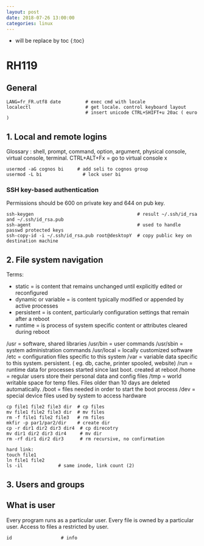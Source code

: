 ```yaml
---
layout: post
date: 2018-07-26 13:00:00
categories: linux
---
```

* will be replace by toc
{:toc}

# RH119

## General

~~~
LANG=fr_FR.utf8 date         # exec cmd with locale
localectl                    # get locale. control keyboard layout
                             # insert unicode CTRL+SHIFT+u 20ac ( euro )
~~~

## 1. Local and remote logins

Glossary : shell, prompt, command, option, argument, physical console, virtual console, terminal.
CTRL+ALT+Fx = go to virtual console x

~~~
usermod -aG cognos bi     # add seli to cognos group
usermod -L bi               # lock user bi
~~~

### SSH key-based authentication

Permissions should be 600 on private key and 644 on pub key.

~~~
ssh-keygen                                      # result ~/.ssh/id_rsa and ~/.ssh/id_rsa.pub
ssh-agent                                       # used to handle passwd protected keys
ssh-copy-id -i ~/.ssh/id_rsa.pub root@desktopY  # copy public key on destination machine
~~~

## 2. File system navigation

Terms:
- static = is content that remains unchanged until explicitly edited or reconfigured
- dynamic or variable = is content typically modified or appended by active processes
- persistent = is content, particularly configuration settings that remain after a reboot
- runtime = is process of system specific content or attributes cleared during reboot

/usr = software, shared libraries
/usr/bin = user commands
/usr/sbin = system administration commands
/usr/local = locally customized software
/etc = configuration files specific to this system
/var = variable data specific to this system. persistent. ( eg. db, cache, printer spooled, website)
/run = runtime data for processes started since last boot. created at reboot
/home = regular users store their personal data and config files
/tmp = world writable space for temp files. Files older than 10 days are deleted automatically.
/boot = files needed in order to start the boot process
/dev = special device files used by system to access hardware

~~~
cp file1 file2 file3 dir  # cp files
mv file1 file2 file3 dir  # mv files
rm -f file1 file2 file3   # rm files
mkfir -p par1/par2/dir    # create dir
cp -r dir1 dir2 dir3 dir4  # cp direcotry
mv dir1 dir2 dir3 dir4     # mv dir
rm -rf dir1 dir2 dir3      # rm recursive, no confirmation

hard link:
touch file1
ln file1 file2
ls -il             # same inode, link count (2)

~~~

## 3. Users and groups

## What is user

Every program runs as a particular user. Every file is owned by a particular user. Access to files a restricted by user.

~~~
id                  # info 
~~~